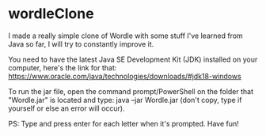 # wordleClone
I made a really simple clone of Wordle with some stuff I've learned from Java so far, I will try to constantly improve it.

You need to have the latest Java SE Development Kit (JDK) installed on your computer, here's the link for that: https://www.oracle.com/java/technologies/downloads/#jdk18-windows

To run the jar file, open the command prompt/PowerShell on the folder that "Wordle.jar" is located and type: java –jar Wordle.jar (don't copy, type if yourself or else an error will occur). 

PS: Type and press enter for each letter when it's prompted.
Have fun!
